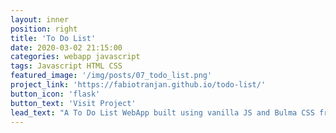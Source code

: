 ```yaml
---
layout: inner
position: right
title: 'To Do List'
date: 2020-03-02 21:15:00
categories: webapp javascript
tags: Javascript HTML CSS
featured_image: '/img/posts/07_todo_list.png'
project_link: 'https://fabiotranjan.github.io/todo-list/'
button_icon: 'flask'
button_text: 'Visit Project'
lead_text: "A To Do List WebApp built using vanilla JS and Bulma CSS framework"
---
```

